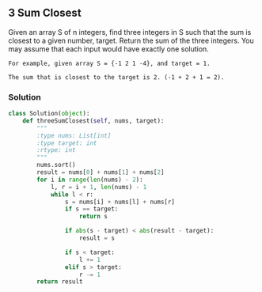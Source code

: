 ## 3 Sum Closest

Given an array S of n integers, find three integers in S such that the sum is closest to a given number, target. Return the sum of the three integers. You may assume that each input would have exactly one solution.
```
For example, given array S = {-1 2 1 -4}, and target = 1.

The sum that is closest to the target is 2. (-1 + 2 + 1 = 2).
```

### Solution

```python
class Solution(object):
    def threeSumClosest(self, nums, target):
        """
        :type nums: List[int]
        :type target: int
        :rtype: int
        """
        nums.sort()
        result = nums[0] + nums[1] + nums[2]
        for i in range(len(nums) - 2):
            l, r = i + 1, len(nums) - 1
            while l < r:
                s = nums[i] + nums[l] + nums[r]
                if s == target:
                    return s

                if abs(s - target) < abs(result - target):
                    result = s

                if s < target:
                    l += 1
                elif s > target:
                    r -= 1
        return result
```
